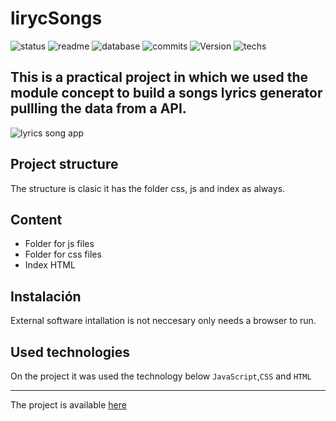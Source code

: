 # lirycSongs

![status](https://img.shields.io/badge/status-running-green.svg?colorB=00C106) ![readme](https://img.shields.io/badge/readme-OK-green.svg?colorB=00C106) ![database](https://img.shields.io/badge/database-none-green.svg?colorB=00C106) ![commits](https://img.shields.io/badge/commits-8-blue.svg) ![Version](https://img.shields.io/badge/tag-v1.0-orange.svg)
![techs](https://img.shields.io/badge/techs-javascript—css—html—boostrap-yellow.svg)

 This is a practical project in which we used the module concept to build a songs lyrics generator pullling the data from a API.
---
![lyrics song app](https://images-projects.s3-sa-east-1.amazonaws.com/lyricSong/Screenshot+from+2020-07-24+20-49-36.png)

## Project structure
 The structure is clasic it has the folder css, js and index as always.



## Content
- Folder for js files
- Folder for css files
- Index HTML




## Instalación
External software intallation is not neccesary only needs a browser to run.


## Used technologies
On the project it was used the technology below
`JavaScript`,`CSS` and `HTML`
___
The project is available [here](https://andrewakosta.github.io/mapsAPI)
